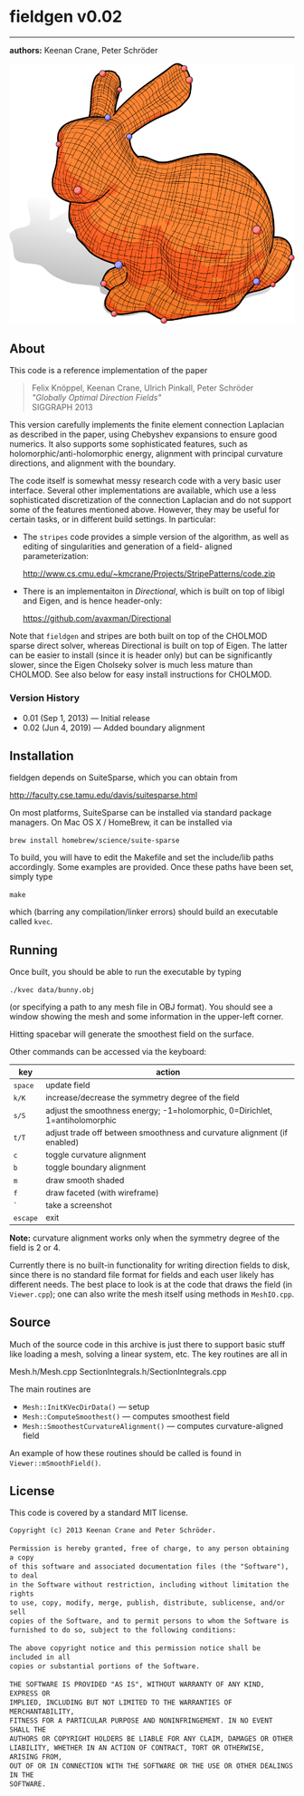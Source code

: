 # fieldgen v0.02
--------------------------------------------
**authors:** Keenan Crane, Peter Schröder

![fieldgen](icon.svg)

## About

This code is a reference implementation of the paper

   >Felix Knöppel, Keenan Crane, Ulrich Pinkall, Peter Schröder  
   _"Globally Optimal Direction Fields"_  
   SIGGRAPH 2013

This version carefully implements the finite element connection Laplacian as
described in the paper, using Chebyshev expansions to ensure good numerics.  It
also supports some sophisticated features, such as holomorphic/anti-holomorphic
energy, alignment with principal curvature directions, and alignment with the
boundary.

The code itself is somewhat messy research code with a very basic user
interface.  Several other implementations are available, which use a less
sophisticated discretization of the connection Laplacian and do not support
some of the features mentioned above.  However, they may be useful for certain
tasks, or in different build settings.  In particular:

   - The `stripes` code provides a simple version of the algorithm,
     as well as editing of singularities and generation of a field-
     aligned parameterization:

       <http://www.cs.cmu.edu/~kmcrane/Projects/StripePatterns/code.zip>

   - There is an implementaiton in _Directional_, which is built on
     top of libigl and Eigen, and is hence header-only:

       <https://github.com/avaxman/Directional>

Note that `fieldgen` and stripes are both built on top of the CHOLMOD sparse
direct solver, whereas Directional is built on top of Eigen.  The latter can be
easier to install (since it is header only) but can be significantly slower,
since the Eigen Cholseky solver is much less mature than CHOLMOD.  See also
below for easy install instructions for CHOLMOD.

### Version History

* 0.01 (Sep 1, 2013) — Initial release
* 0.02 (Jun 4, 2019) — Added boundary alignment

## Installation

fieldgen depends on SuiteSparse, which you can obtain from

   <http://faculty.cse.tamu.edu/davis/suitesparse.html>

On most platforms, SuiteSparse can be installed via standard
package managers.  On Mac OS X / HomeBrew, it can be installed via

   ```brew install homebrew/science/suite-sparse```

To build, you will have to edit the Makefile and set the include/lib
paths accordingly.  Some examples are provided.  Once these paths
have been set, simply type

   ```make```

which (barring any compilation/linker errors) should build an executable
called `kvec`.


## Running

Once built, you should be able to run the executable by typing

```./kvec data/bunny.obj```

(or specifying a path to any mesh file in OBJ format).  You should
see a window showing the mesh and some information in the upper-left
corner.

Hitting spacebar will generate the smoothest field on the surface.

Other commands can be accessed via the keyboard:

| key      | action
| -------- | -----------------------------------------------------------------------------
|  `space` | update field
|    `k/K` | increase/decrease the symmetry degree of the field
|    `s/S` | adjust the smoothness energy; -1=holomorphic, 0=Dirichlet, 1=antiholomorphic
|    `t/T` | adjust trade off between smoothness and curvature alignment (if enabled)
|      `c` | toggle curvature alignment
|      `b` | toggle boundary alignment
|      `m` | draw smooth shaded
|      `f` | draw faceted (with wireframe)
|  `` ` `` | take a screenshot
| `escape` | exit

**Note:** curvature alignment works only when the symmetry degree of the field is 2 or 4.

Currently there is no built-in functionality for writing direction fields to
disk, since there is no standard file format for fields and each user likely
has different needs.  The best place to look is at the code that draws the
field (in `Viewer.cpp`); one can also write the mesh itself using methods in
`MeshIO.cpp`.

## Source

Much of the source code in this archive is just there to support basic stuff
like loading a mesh, solving a linear system, etc.  The key routines are all in

   Mesh.h/Mesh.cpp
   SectionIntegrals.h/SectionIntegrals.cpp

The main routines are


* `Mesh::InitKVecDirData()` — setup
* `Mesh::ComputeSmoothest()` — computes smoothest field
* `Mesh::SmoothestCurvatureAlignment()` — computes curvature-aligned field

An example of how these routines should be called is found in `Viewer::mSmoothField()`.


## License

This code is covered by a standard MIT license.

```
Copyright (c) 2013 Keenan Crane and Peter Schröder.

Permission is hereby granted, free of charge, to any person obtaining a copy
of this software and associated documentation files (the "Software"), to deal
in the Software without restriction, including without limitation the rights
to use, copy, modify, merge, publish, distribute, sublicense, and/or sell
copies of the Software, and to permit persons to whom the Software is
furnished to do so, subject to the following conditions:

The above copyright notice and this permission notice shall be included in all
copies or substantial portions of the Software.

THE SOFTWARE IS PROVIDED "AS IS", WITHOUT WARRANTY OF ANY KIND, EXPRESS OR
IMPLIED, INCLUDING BUT NOT LIMITED TO THE WARRANTIES OF MERCHANTABILITY,
FITNESS FOR A PARTICULAR PURPOSE AND NONINFRINGEMENT. IN NO EVENT SHALL THE
AUTHORS OR COPYRIGHT HOLDERS BE LIABLE FOR ANY CLAIM, DAMAGES OR OTHER
LIABILITY, WHETHER IN AN ACTION OF CONTRACT, TORT OR OTHERWISE, ARISING FROM,
OUT OF OR IN CONNECTION WITH THE SOFTWARE OR THE USE OR OTHER DEALINGS IN THE
SOFTWARE.
```


